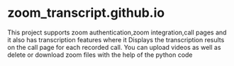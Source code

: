 # zoom_transcript.github.io
This project supports zoom authentication,zoom integration,call pages and it also has transcription features where it  Displays the transcription results on the call page for each recorded call.
You can upload videos as well as delete or download zoom files with the help of the python code
